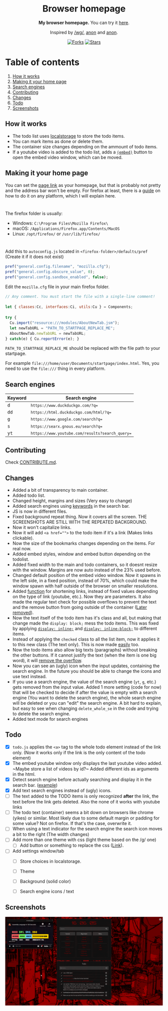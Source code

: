 <div align="center">
  <h1>Browser homepage</h1>
  <b>My browser homepage.</b> You can try it <a href="https://r4v10l1.github.io/browser-homepage/homepage.html">here</a>.<br>
  <p>Inspired by <a href="https://boards.4chan.org/wg/thread/7801612">/wg/</a>, <a href="https://boards.4chan.org/wg/thread/7801612#p7822666">anon</a> and <a href="https://boards.4chan.org/wg/thread/7801612#p7827588">anon</a>.</p>
  <a href="https://github.com/r4v10l1/browser-homepage/network/members"><img src="https://img.shields.io/github/forks/r4v10l1/browser-homepage.svg?style=for-the-badge&logo=javascript&color=ead54e&logoColor=ead54e" alt="Forks"></a>
  <a href="https://github.com/r4v10l1/browser-homepage/stargazers"><img src="https://img.shields.io/github/stars/r4v10l1/browser-homepage.svg?style=for-the-badge&logo=javascript&color=ead54e&logoColor=ead54e" alt="Stars"></a>
</div>

# Table of contents
1. [How it works](#How-it-works)
2. [Making it your home page](#Making-it-your-home-page)
3. [Search engines](#Search-engines)
4. [Contributing](#Contributing)
5. [Changes](#Changes)
6. [Todo](#Todo)
7. [Screenshots](#Screenshots)

## How it works

- The todo list uses [localstorage](https://blog.logrocket.com/localstorage-javascript-complete-guide/) to store the todo items.
- You can mark items as done or delete them.
- The container size changes depending on the ammount of todo items.
- If a youtube video is added to the todo list, adds a [`(embed)`](https://github.com/r4v10l1/youtube-embed-window) button to open the embed video window, which can be moved.

## Making it your home page
You can set the [page link](https://r4v10l1.github.io/browser-homepage/homepage.html) as your homepage, but that is probably not pretty and the address bar won't be empty. For firefox at least, there is a [guide](https://stpg.tk/guides/firefox-startpage/) on how to do it on any platform, which I will explain here.

#

The firefox folder is usually:
- Windows: `C:\Program Files\Mozilla Firefox\`
- macOS: `/Applications/Firefox.app/Contents/MacOS`
- Linux: `/opt/firefox/` or `/usr/lib/firefox/`

#

Add this to `autoconfig.js` located in `<firefox-folder>/defaults/pref` (Create it if it does not exist)
```js
pref("general.config.filename", "mozilla.cfg");
pref("general.config.obscure_value", 0);
pref("general.config.sandbox_enabled", false);
```
Edit the `mozilla.cfg` file in your main firefox folder.
```js
// Any comment. You must start the file with a single-line comment!

let { classes:Cc, interfaces:Ci, utils:Cu } = Components;

try {
  Cu.import("resource:///modules/AboutNewTab.jsm");
  let newTabURL = "PATH_TO_STARTPAGE_REPLACE_ME";
  AboutNewTab.newTabURL = newTabURL;
} catch(e) { Cu.reportError(e); }
```
`PATH_TO_STARTPAGE_REPLACE_ME` should be replaced with the file path to your startpage.

For example `file:///home/user/Documents/startpage/index.html`. Yes, you need to use the `file:///` thing in every platform.

## Search engines
Keyword       | Search engine
--------------|-----------------------
<kbd>d</kbd>  | `https://www.duckduckgo.com/?q=`
<kbd>dd</kbd> | `https://html.duckduckgo.com/html/?q=`
<kbd>g</kbd>  | `https://www.google.com/search?q=`
<kbd>s</kbd>  | `https://searx.gnous.eu/search?q=`
<kbd>yt</kbd> | `https://www.youtube.com/results?search_query=`

## Contributing
Check [CONTRIBUTE.md](https://github.com/r4v10l1/browser-homepage/blob/main/CONTRIBUTE.md).

## Changes

- Added a bit of transparency to main container.
- Added todo list.
- Changed height, margins and sizes (Very easy to change)
- Added search engines using [keywords](https://github.com/r4v10l1/browser-homepage/blob/main/js/search-bar.js#L5) in the search bar.
- JS is now in different files.
- Fixed background repeat thing. Now it covers all the screen. THE SCREENSHOTS ARE STILL WITH THE REPEATED BACKGROUND.
- Now it won't capitalize links.
- Now it will add `<a href="">` to the todo item if it's a link (Makes links clickable). 
- Now the size of the bookmarks changes depending on the items. For real now.
- Added embed styles, window and embed button depending on the todolist.
- Added fixed width to the main and todo containers, so it doesnt resize with the window. Margins are now auto instead of the 23% used before.
- Changed default position of the embed video window. Now it spawns in the left side, in a fixed position, instead of 70%, which could make the window spawn with half outside of the browser on smaller resolutions.
- Added [function](https://github.com/r4v10l1/browser-homepage/commit/51d4e2e8c3f6ff98d7942d53aea73008403f047f#diff-69e1955059041300b9d121a61837651363f6e92e23f5683ea9aa8fc62f1a6bf5R38) for shortening links, instead of fixed values depending on the type of link (youtube, etc.). Now they are parameters. It also made the regular text check for possible overflows to prevent the text and the remove button from going outside of the container ([Later removed](https://github.com/r4v10l1/browser-homepage/commit/51d4e2e8c3f6ff98d7942d53aea73008403f047f#diff-69e1955059041300b9d121a61837651363f6e92e23f5683ea9aa8fc62f1a6bf5R38)).
- Now the text itself of the todo item has it's class and all, but making that change made the `display: block;` mess the todo items. This was fixed by applying [`display: inline;`](https://github.com/r4v10l1/browser-homepage/commit/a8d469ea8a46040d93810149e859fbee90667d8a#diff-f131fc9dca7d0116bd2258c95e127905bb0db3b922c83db9c7648b32770fc532R212) and [`display: inline-block;`](https://github.com/r4v10l1/browser-homepage/commit/a8d469ea8a46040d93810149e859fbee90667d8a#diff-f131fc9dca7d0116bd2258c95e127905bb0db3b922c83db9c7648b32770fc532R216) to different items.
- Instead of applying the `checked` class to all the list item, now it applies it to this new class (The text only). This is now made [easily](https://github.com/r4v10l1/browser-homepage/commit/66e53ba041a0898983727ebbfa2171a65a22be7b#diff-69e1955059041300b9d121a61837651363f6e92e23f5683ea9aa8fc62f1a6bf5R49) too.
- Now the todo items also allow big texts (paragraphs) without breaking the other buttons. If it cannot justify the text (when the item is one big word), it will [remove the overflow](https://github.com/r4v10l1/browser-homepage/commit/a8d469ea8a46040d93810149e859fbee90667d8a#diff-f131fc9dca7d0116bd2258c95e127905bb0db3b922c83db9c7648b32770fc532R218).
- Now you can see an (ugly) icon when the input updates, containing the search engine. In the future you should be able to change the icons and use text instead. 
- If you use a search engine, the value of the search engine (`yt`, `g`, etc.) gets removed from the input value. Added 1 more setting (code for now) that will be checked to decide if after the value is empty with a search engine (You want to delete the search engine), the whole search engine will be deleted or you can "edit" the search engine. A bit hard to explain, but easy to see when changing `delete_whole_se` in the code and trying to delete the search engine.
- Added text mode for search engines

## Todo
- [X] `todo.js` applies the `<a>` tag to the whole todo element instead of the link only. (Now it works only if the link is the only content of the todo element)
- [X] The embed youtube window only displays the last youtube video added. ~Maybe store a list of videos by id?~ Added different ids as arguments in the html.
- [X] Detect search engine before actually searching and display it in the search bar. ([example](screenshots/search-engines-example.png))
- [X] Add text search engines instead of (ugly) icons.
- [ ] The text added to the TODO items is only recognized **after** the link, the text before the link gets deleted. Also the none of it works with youtube links
- [ ] The todo text (container) seems a bit down on browsers like chrome (yikes) or similar. Most likely due to some default margin or padding for some value? Not on firefox. If that's the case, overwrite it.
- [ ] When using a text indicator for the search engine the search icon moves a bit to the right (The width changes)
- [ ] Add more than one theme with css (light theme based on the /g/ one)
    - [ ] Add button or something to replace the css ([Link](https://stackoverflow.com/a/19844757)).
- [ ] Add settings window/tab
    - [ ] Store choices in localstorage.
    - [ ] Theme
    - [ ] Background (solid color)
    - [ ] Search engine icons / text


## Screenshots
![Overview screenshot](screenshots/screenshot5.png)
